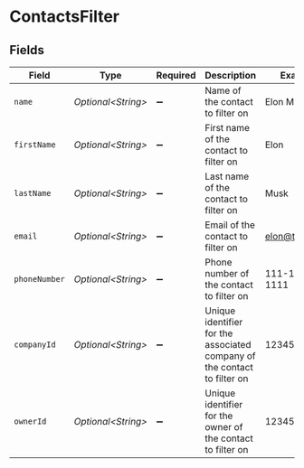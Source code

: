 # ContactsFilter


## Fields

| Field                                                                    | Type                                                                     | Required                                                                 | Description                                                              | Example                                                                  |
| ------------------------------------------------------------------------ | ------------------------------------------------------------------------ | ------------------------------------------------------------------------ | ------------------------------------------------------------------------ | ------------------------------------------------------------------------ |
| `name`                                                                   | *Optional\<String>*                                                      | :heavy_minus_sign:                                                       | Name of the contact to filter on                                         | Elon Musk                                                                |
| `firstName`                                                              | *Optional\<String>*                                                      | :heavy_minus_sign:                                                       | First name of the contact to filter on                                   | Elon                                                                     |
| `lastName`                                                               | *Optional\<String>*                                                      | :heavy_minus_sign:                                                       | Last name of the contact to filter on                                    | Musk                                                                     |
| `email`                                                                  | *Optional\<String>*                                                      | :heavy_minus_sign:                                                       | Email of the contact to filter on                                        | elon@tesla.com                                                           |
| `phoneNumber`                                                            | *Optional\<String>*                                                      | :heavy_minus_sign:                                                       | Phone number of the contact to filter on                                 | 111-111-1111                                                             |
| `companyId`                                                              | *Optional\<String>*                                                      | :heavy_minus_sign:                                                       | Unique identifier for the associated company of the contact to filter on | 12345                                                                    |
| `ownerId`                                                                | *Optional\<String>*                                                      | :heavy_minus_sign:                                                       | Unique identifier for the owner of the contact to filter on              | 12345                                                                    |